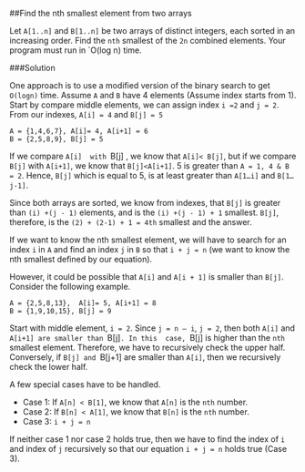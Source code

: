 ##Find the nth smallest element from two arrays

Let `A[1..n]` and `B[1..n]` be two arrays of distinct integers, each sorted in an increasing order. Find the `nth` smallest of the `2n` combined elements. Your program must run in `O(log n) time.

###Solution

One approach is to use a modified version of the binary search to get `O(logn)` time. Assume `A` and `B` have 4 elements (Assume index starts from 1).  Start by compare middle elements, we can assign index `i =2` and `j = 2`. From our indexes, `A[i] = 4` and `B[j] = 5`

```
A = {1,4,6,7}, A[i]= 4, A[i+1] = 6
B = {2,5,8,9}, B[j] = 5
```

If we compare `A[i]  with `B[j] , we know that `A[i]< B[j]`, but if we compare `B[j]` with `A[i+1]`, we know that `B[j]<A[i+1]`. 5 is greater than `A = 1, 4 & B = 2`. Hence, `B[j]` which is equal to 5, is at least greater than `A[1…i]` and `B[1…j-1]`.

Since both arrays are sorted, we know from indexes, that `B[j]` is greater than `(i) +(j - 1)` elements, and is the `(i) +(j - 1) + 1` smallest. `B[j]`, therefore, is the `(2) + (2-1) + 1 = 4th` smallest and the answer.

If we want to know the nth smallest element, we will have to search for an index `i` in `A` and find an index `j` in `B` so that `i + j = n` (we want to know the nth smallest defined by our equation).

However, it could be possible that `A[i]` and `A[i + 1]` is smaller than `B[j]`. Consider the following example.

```
A = {2,5,8,13},  A[i]= 5, A[i+1] = 8
B = {1,9,10,15}, B[j] = 9
```

Start with middle element, `i = 2`. Since `j = n – i`, `j = 2`, then both `A[i]` and `A[i+1] are smaller than `B[j]`. In this  case, `B[j] is higher than the `nth` smallest element. Therefore, we have to recursively check the upper half. Conversely, if `B[j] and `B[j+1] are smaller than `A[i]`, then we recursively check the lower half.

A few special cases have to be handled.

* Case 1: If `A[n] < B[1]`, we know that `A[n]` is the `nth` number.
* Case 2: If `B[n] < A[1]`, we know that `B[n]` is the `nth` number.
* Case 3: `i + j = n`

If neither case 1 nor case 2 holds true, then we have to find the index of `i` and index of `j` recursively so that our equation `i + j = n` holds true (Case 3).
